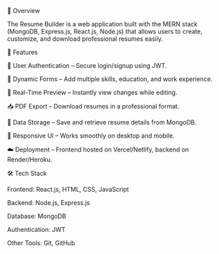 🚀 Overview

The Resume Builder is a web application built with the MERN stack (MongoDB, Express.js, React.js, Node.js) that allows users to create, customize, and download professional resumes easily.

🎯 Features

🔑 User Authentication – Secure login/signup using JWT.

📝 Dynamic Forms – Add multiple skills, education, and work experience.

👀 Real-Time Preview – Instantly view changes while editing.

📥 PDF Export – Download resumes in a professional format.

💾 Data Storage – Save and retrieve resume details from MongoDB.

📱 Responsive UI – Works smoothly on desktop and mobile.

☁️ Deployment – Frontend hosted on Vercel/Netlify, backend on Render/Heroku.

🛠️ Tech Stack

Frontend: React.js, HTML, CSS, JavaScript

Backend: Node.js, Express.js

Database: MongoDB

Authentication: JWT

Other Tools: Git, GitHub


